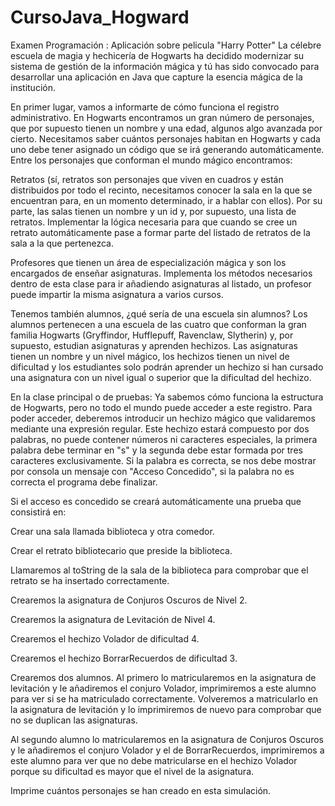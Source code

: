# CursoJava_Hogward

Examen Programación : Aplicación sobre pelicula "Harry Potter"
La célebre escuela de magia y hechicería de Hogwarts ha decidido modernizar
su sistema de gestión de la información mágica y tú has sido convocado para
desarrollar una aplicación en Java que capture la esencia mágica de la institución.

En primer lugar, vamos a informarte de cómo funciona el registro administrativo. En
Hogwarts encontramos un gran número de personajes, que por supuesto tienen un nombre y una edad,
algunos algo avanzada por cierto. Necesitamos saber cuántos personajes habitan en Hogwarts y cada uno debe
tener asignado un código que se irá generando automáticamente. Entre los personajes que conforman el mundo
mágico encontramos:

Retratos (sí, retratos son personajes que viven en cuadros y están distribuidos por todo el recinto,
necesitamos conocer la sala en la que se encuentran para, en un momento determinado, ir a hablar con
ellos). Por su parte, las salas tienen un nombre y un id y, por supuesto, una lista de retratos.
Implementar la lógica necesaria para que cuando se cree un retrato automáticamente pase a formar parte del listado
de retratos de la sala a la que pertenezca.

Profesores que tienen un área de especialización mágica y son
los encargados de enseñar asignaturas. Implementa los métodos necesarios
dentro de esta clase para ir añadiendo asignaturas al listado, un profesor puede
impartir la misma asignatura a varios cursos.

Tenemos también alumnos, ¿qué sería de una escuela sin alumnos? Los alumnos pertenecen a
una escuela de las cuatro que conforman la gran familia Hogwarts (Gryffindor, Hufflepuff,
Ravenclaw, Slytherin) y, por supuesto, estudian asignaturas y aprenden hechizos. Las
asignaturas tienen un nombre y un nivel mágico, los hechizos tienen un nivel de dificultad y los
estudiantes solo podrán aprender un hechizo si han cursado una asignatura con un nivel igual o
superior que la dificultad del hechizo.

En la clase principal o de pruebas: Ya sabemos cómo funciona la estructura de Hogwarts, pero no todo
el mundo puede acceder a este registro. Para poder acceder, deberemos introducir un hechizo mágico
que validaremos mediante una expresión regular. Este hechizo estará compuesto por dos palabras,
no puede contener números ni caracteres especiales, la primera palabra debe terminar en "s" y la segunda
debe estar formada por tres caracteres exclusivamente. Si la palabra es correcta, se nos debe mostrar por consola un
mensaje con "Acceso Concedido", si la palabra no es correcta el programa debe finalizar.

Si el acceso es concedido se creará automáticamente una prueba que consistirá en:

Crear una sala llamada biblioteca y otra comedor.

Crear el retrato bibliotecario que preside la biblioteca.

Llamaremos al toString de la sala de la biblioteca para comprobar que el retrato se ha
insertado correctamente.

Crearemos la asignatura de Conjuros Oscuros de Nivel 2.

Crearemos la asignatura de Levitación de Nivel 4.

Crearemos el hechizo Volador de dificultad 4.

Crearemos el hechizo BorrarRecuerdos de dificultad 3.

Crearemos dos alumnos. Al primero lo matricularemos en la asignatura de levitación y le añadiremos
el conjuro Volador, imprimiremos a este alumno para ver si se ha matriculado correctamente. Volveremos a
matricularlo en la asignatura de levitación y lo imprimiremos de nuevo para comprobar que no se
duplican las asignaturas.

Al segundo alumno lo matricularemos en la asignatura de Conjuros Oscuros y le añadiremos
el conjuro Volador y el de BorrarRecuerdos, imprimiremos a este alumno para ver que no debe
matricularse en el hechizo Volador porque su dificultad es mayor que el nivel de la asignatura.

Imprime cuántos personajes se han creado en esta simulación.